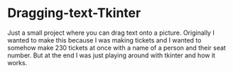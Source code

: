 # Dragging-text-Tkinter
Just a small project where you can drag text onto a picture. Originally I wanted to make this because I was making tickets and I wanted to somehow make 230 tickets at once with a name of a person and their seat number. But at the end I was just playing around with tkinter and how it works.
